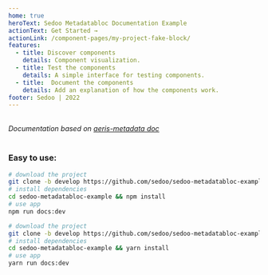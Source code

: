 ```yaml
---
home: true
heroText: Sedoo Metadatabloc Documentation Example
actionText: Get Started →
actionLink: /component-pages/my-project-fake-block/
features:
  - title: Discover components
    details: Component visualization.
  - title: Test the components
    details: A simple interface for testing components.
  - title:  Document the components
    details: Add an explanation of how the components work.
footer: Sedoo | 2022
---
```


<br>
<i>Documentation based on  <a href="https://services.aeris-data.fr/cdn/documentation/v1_0/aeris-metadata/">aeris-metadata doc</a></i>
<br>
<br>

### Easy to use:

<code-group>
<code-block title="NPM">

```bash
# download the project
git clone -b develop https://github.com/sedoo/sedoo-metadatabloc-example.git
# install dependencies
cd sedoo-metadatabloc-example && npm install
# use app
npm run docs:dev
```

</code-block>
<code-block title="YARN">

```bash
# download the project
git clone -b develop https://github.com/sedoo/sedoo-metadatabloc-example.git
# install dependencies
cd sedoo-metadatabloc-example && yarn install
# use app
yarn run docs:dev
```

</code-block>
</code-group>

